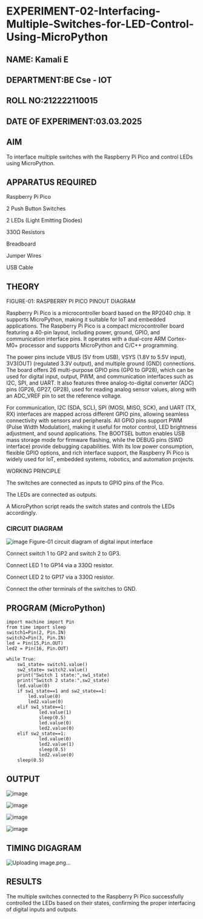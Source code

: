 # EXPERIMENT-02-Interfacing-Multiple-Switches-for-LED-Control-Using-MicroPython


 
## NAME: Kamali E

## DEPARTMENT:BE Cse - IOT

## ROLL NO:212222110015

## DATE OF EXPERIMENT:03.03.2025

## AIM

To interface multiple switches with the Raspberry Pi Pico and control LEDs using MicroPython.

## APPARATUS REQUIRED

Raspberry Pi Pico

2 Push Button Switches

2 LEDs (Light Emitting Diodes)

330Ω Resistors

Breadboard

Jumper Wires

USB Cable

## THEORY



FIGURE-01: RASPBERRY PI PICO PINOUT DIAGRAM

Raspberry Pi Pico is a microcontroller board based on the RP2040 chip. It supports MicroPython, making it suitable for IoT and embedded applications. The Raspberry Pi Pico is a compact microcontroller board featuring a 40-pin layout, including power, ground, GPIO, and communication interface pins. It operates with a dual-core ARM Cortex-M0+ processor and supports MicroPython and C/C++ programming.

The power pins include VBUS (5V from USB), VSYS (1.8V to 5.5V input), 3V3(OUT) (regulated 3.3V output), and multiple ground (GND) connections. The board offers 26 multi-purpose GPIO pins (GP0 to GP28), which can be used for digital input, output, PWM, and communication interfaces such as I2C, SPI, and UART. It also features three analog-to-digital converter (ADC) pins (GP26, GP27, GP28), used for reading analog sensor values, along with an ADC_VREF pin to set the reference voltage.

For communication, I2C (SDA, SCL), SPI (MOSI, MISO, SCK), and UART (TX, RX) interfaces are mapped across different GPIO pins, allowing seamless connectivity with sensors and peripherals. All GPIO pins support PWM (Pulse Width Modulation), making it useful for motor control, LED brightness adjustment, and sound applications. The BOOTSEL button enables USB mass storage mode for firmware flashing, while the DEBUG pins (SWD interface) provide debugging capabilities. With its low power consumption, flexible GPIO options, and rich interface support, the Raspberry Pi Pico is widely used for IoT, embedded systems, robotics, and automation projects.

WORKING PRINCIPLE

The switches are connected as inputs to GPIO pins of the Pico.

The LEDs are connected as outputs.

A MicroPython script reads the switch states and controls the LEDs accordingly.

### CIRCUIT DIAGRAM
 ![image](https://github.com/user-attachments/assets/1c7234b9-5041-4156-94b8-0b846adb6b8e)
    Figure-01 circuit diagram of digital input interface 


Connect switch 1 to GP2 and switch 2 to GP3.

Connect LED 1 to GP14 via a 330Ω resistor.

Connect LED 2 to GP17 via a 330Ω resistor.

Connect the other terminals of the switches to GND.

## PROGRAM (MicroPython)
```
import machine import Pin
from time import sleep
switch1=Pin(2, Pin.IN)
switch2=Pin(3, Pin.IN)
led = Pin(15,Pin.OUT)
led2 = Pin(16, Pin.OUT)
   
while True:
    sw1_state= switch1.value()
    sw2_state= switch2.value()
    print("Switch 1 state:",sw1_state)
    print("Switch 2 state:",sw2_state)
    led.value(0)
    if sw1_state==1 and sw2_state==1:
        led.value(0)
        led2.value(0)
    elif sw1_state==1:
            led.value(1)
            sleep(0.5)
            led.value(0)
            led2.value(0)
    elif sw2_state==1:
            led.value(0)
            led2.value(1)
            sleep(0.5)
            led2.value(0)
    sleep(0.5)

```
## OUTPUT

![image](https://github.com/user-attachments/assets/e525d8ea-c07e-475c-ab16-a057c54b5ea7)

![image](https://github.com/user-attachments/assets/b1ce2445-11b2-47f5-ad6c-6c5af49e76a1)

![image](https://github.com/user-attachments/assets/adf2249e-eddb-450c-b19c-cc4e73bfc288)

![image](https://github.com/user-attachments/assets/be5ef5c9-9f42-4cb6-be46-bc6bbf32f5eb)

## TIMING DIGAGRAM 

![Uploading image.png…]()

## RESULTS

The multiple switches connected to the Raspberry Pi Pico successfully controlled the LEDs based on their states, confirming the proper interfacing of digital inputs and outputs.

